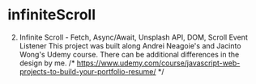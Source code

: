 # infiniteScroll

2. Infinite Scroll - Fetch, Async/Await, Unsplash API, DOM, Scroll Event Listener
This project was built along Andrei Neagoie's and Jacinto Wong's Udemy course. There can be 	additional differences in the design by me.
	/* https://www.udemy.com/course/javascript-web-projects-to-build-your-portfolio-resume/ */
